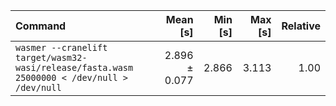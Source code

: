 | Command | Mean [s] | Min [s] | Max [s] | Relative |
|:---|---:|---:|---:|---:|
| `wasmer --cranelift target/wasm32-wasi/release/fasta.wasm 25000000 < /dev/null > /dev/null` | 2.896 ± 0.077 | 2.866 | 3.113 | 1.00 |
